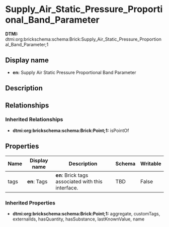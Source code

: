 # Supply_Air_Static_Pressure_Proportional_Band_Parameter
**DTMI:** dtmi:org:brickschema:schema:Brick:Supply_Air_Static_Pressure_Proportional_Band_Parameter;1
## Display name
- **en:** Supply Air Static Pressure Proportional Band Parameter
## Description
## Relationships
### Inherited Relationships
* **dtmi:org:brickschema:schema:Brick:Point;1:** isPointOf
## Properties
|Name|Display name|Description|Schema|Writable|
|-|-|-|-|-|
|tags|**en**: Tags|**en**: Brick tags associated with this interface.|TBD|False|
### Inherited Properties
* **dtmi:org:brickschema:schema:Brick:Point;1:** aggregate, customTags, externalIds, hasQuantity, hasSubstance, lastKnownValue, name
